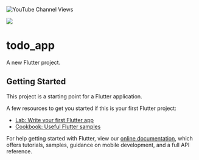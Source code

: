 ![YouTube Channel Views](https://img.shields.io/youtube/channel/views/UCbuF4icygEgv99pNEj3oMVg?label=CodingWithDay&style=social)

![](https://img.shields.io/badge/buy%20me%20a%20coffee-orange?style=plastic&logo=social)

# todo_app

A new Flutter project.

## Getting Started

This project is a starting point for a Flutter application.

A few resources to get you started if this is your first Flutter project:

- [Lab: Write your first Flutter app](https://flutter.dev/docs/get-started/codelab)
- [Cookbook: Useful Flutter samples](https://flutter.dev/docs/cookbook)

For help getting started with Flutter, view our
[online documentation](https://flutter.dev/docs), which offers tutorials,
samples, guidance on mobile development, and a full API reference.
